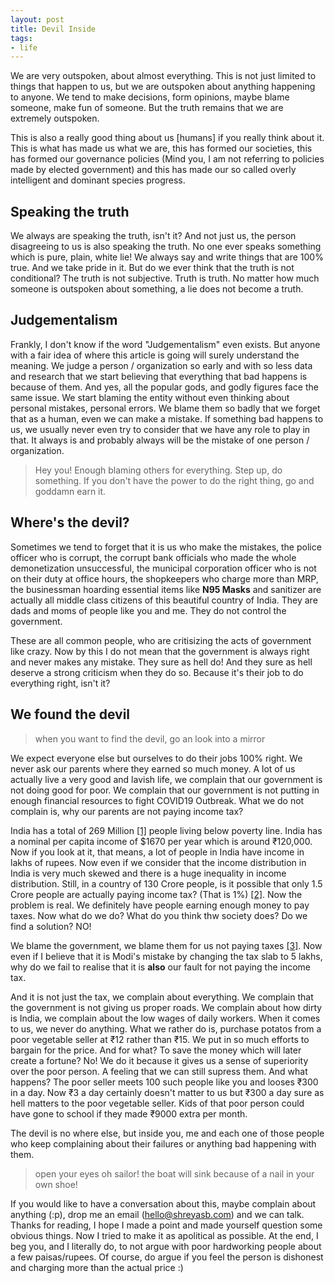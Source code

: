 ```yaml
---
layout: post
title: Devil Inside
tags:
- life
---
```


We are very outspoken, about almost everything. This is not just limited to things that happen
to us, but we are outspoken about anything happening to anyone. We tend to make decisions, form
opinions, maybe blame someone, make fun of someone. But the truth remains that we are extremely
outspoken.

This is also a really good thing about us [humans] if you really think about it. This is what has
made us what we are, this has formed our societies, this has formed our governance policies (Mind
you, I am not referring to policies made by elected government) and this has made our so called
overly intelligent and dominant species progress.

## Speaking the truth

We always are speaking the truth, isn't it? And not just us, the person disagreeing to us is also
speaking the truth. No one ever speaks something which is pure, plain, white lie! We always say and
write things that are 100% true. And we take pride in it. But do we ever think that the truth is not
conditional? The truth is not subjective. Truth is truth. No matter how much someone is outspoken
about something, a lie does not become a truth.

## Judgementalism

Frankly, I don't  know if the word "Judgementalism" even exists. But anyone with a fair idea of where
this article is going will surely understand the meaning. We judge a person / organization so early and
with so less data and research that we start believing that everything that bad happens is because of them.
And yes, all the popular gods, and godly figures face the same issue. We start blaming the entity
without even thinking about personal mistakes, personal errors. We blame them so badly that we forget that
as a human, even we can make a mistake. If something bad happens to us, we usually never even try to consider
that we have any role to play in that. It always is and probably always will be the mistake of one person /
organization.

> Hey you! Enough blaming others for everything. Step up, do something. If you don't have the
power to do the right thing, go and goddamn earn it.

## Where's the devil?

Sometimes we tend to forget that it is us who make the mistakes, the police officer who is corrupt, the
corrupt bank officials who made the whole demonetization unsuccessful, the municipal corporation officer
who is not on their duty at office hours, the shopkeepers who charge more than MRP, the businessman hoarding essential
items like **N95 Masks** and sanitizer are actually all middle class citizens of this beautiful country of India.
They are dads and moms of people like you and me. They do not control the government.

These are all common people, who are critisizing the acts of government like crazy. Now by this I do not mean that
the government is always right and never makes any mistake. They sure as hell do! And they sure as hell deserve
a strong criticism when they do so. Because it's their job to do everything right, isn't it?

## We found the devil

> when you want to find the devil, go an look into a mirror

We expect everyone else but ourselves to do their jobs 100% right. We never ask our parents where they earned so much
money. A lot of us actually live a very good and lavish life, we complain that our government is not doing good for poor.
We complain that our government is not putting in enough financial resources to fight COVID19 Outbreak. What we do not complain
is, why our parents are not paying income tax?

India has a total of 269 Million [[1]](https://en.wikipedia.org/wiki/Poverty_in_India) people living below poverty line.
India has a nominal per capita income of $1670 per year which is around ₹120,000. Now if you look at it, that means, a lot
of people in India have income in lakhs of rupees. Now even if we consider that the income distribution in India is very much skewed
and there is a huge inequality in income distribution. Still, in a country of 130 Crore people, is it possible that only 1.5 Crore people
are actually paying income tax? (That is 1%) [[2]](https://www.hindustantimes.com/india-news/3-cr-indians-travel-abroad-but-only-1-5-cr-pay-income-tax-says-pm-modi/story-miELROjZeymOGqzvXVYtpN.html). Now the problem is real. We definitely have people earning enough money to pay taxes. Now what do we do?
What do you think thw society does? Do we find a solution? NO!

We blame the government, we blame them for us not paying taxes [[3]](https://theprint.in/opinion/its-actually-modi-govts-fault-that-only-1-5-crore-indians-pay-income-tax/365801/). Now even if I believe that it is Modi's mistake by changing the tax slab to 5 lakhs, why do we fail to realise that it is **also** our
fault for not paying the income tax.

And it is not just the tax, we complain about everything. We complain that the government is not giving us proper roads.
We complain about how dirty is India, we complain about the low wages of daily workers. When it comes to us, we never do
anything. What we rather do is, purchase potatos from a poor vegetable seller at ₹12 rather than ₹15. We put in so much
efforts to bargain for the price. And for what? To save the money which will later create a fortune? No! We do it because
it gives us a sense of superiority over the poor person. A feeling that we can still supress them. And what happens? The poor
seller meets 100 such people like you and looses ₹300 in a day. Now ₹3 a day certainly doesn't matter to us but ₹300 a day
sure as hell matters to the poor vegetable seller. Kids of that poor person could have gone to school if they made ₹9000 extra
per month.

The devil is no where else, but inside you, me and each one of those people who keep complaining about their failures or anything
bad happening with them.

> open your eyes oh sailor! the boat will sink because of a nail in your own shoe!

If you would like to have a conversation about this, maybe complain about anything (:p), drop me an email ([hello@shreyasb.com](mailto:hello@shreyasb.com))
and we can talk. Thanks for reading, I hope I made a point and made yourself question some obvious things. Now I tried to make it as apolitical as
possible. At the end, I beg you, and I literally do, to not argue with poor hardworking people about a few paisas/rupees. Of course, do argue
if you feel the person is dishonest and charging more than the actual price :) 
